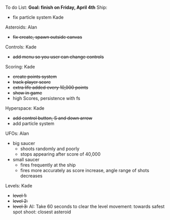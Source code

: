 To do List:
**Goal: finish on Friday, April 4th**
Ship:
  * fix particle system Kade

Asteroids: Alan
  * ~~fix create, spawn outside canvas~~

Controls: Kade
  * ~~add menu so you user can change controls~~

Scoring: Kade
  * ~~create points system~~ 
  * ~~track player score~~
  * ~~extra life added every 10,000 points~~
  * ~~show in game~~
  * high Scores, persistence with fs
    
Hyperspace: Kade
  * ~~add control button, S and down arrow~~
  * add particle system

UFOs: Alan
  * big saucer
    * shoots randomly and poorly
    * stops appearing after score of 40,000
  * small saucer
    * fires frequently at the ship
    * fires more accurately as score increase, angle range of shots decreases

Levels: Kade
  * ~~level 1:~~
  * ~~level 2:~~
  * ~~level 3:~~
AI:
  Take 60 seconds to clear the level
  movement: towards safest spot
  shoot: closest asteroid
